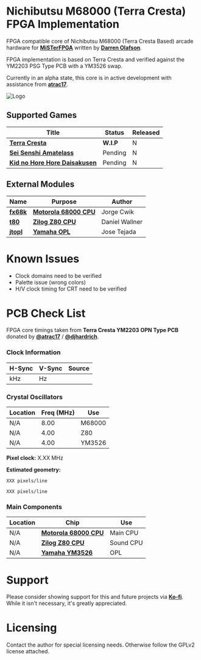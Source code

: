 
# Nichibutsu M68000 (Terra Cresta) FPGA Implementation

FPGA compatible core of Nichibutsu M68000 (Terra Cresta Based) arcade hardware for [**MiSTerFPGA**](https://github.com/MiSTer-devel/Main_MiSTer/wiki) written by [**Darren Olafson**](https://twitter.com/Darren__O). 

FPGA implementation is based on Terra Cresta and verified against the YM2203 PSG Type PCB with a YM3526 swap.

Currently in an alpha state, this core is in active development with assistance from [**atrac17**](https://github.com/atrac17).

![Logo](https://user-images.githubusercontent.com/32810066/160257413-889da2d8-f968-4bd1-9adc-fb22552f0455.png)

## Supported Games

| Title | Status | Released |
|------|---------|----------|
[**Terra Cresta**](https://en.wikipedia.org/wiki/Terra_Cresta) | **W.I.P** | N |
[**Sei Senshi Amatelass**](https://en.wikipedia.org/wiki/Nihon_Bussan) | Pending | N |
[**Kid no Hore Hore Daisakusen**](http://adb.arcadeitalia.net/dettaglio_mame.php?game_name=horekid&search_id=) | Pending | N |

## External Modules

|Name| Purpose | Author |
|----|---------|--------|
| [**fx68k**](https://github.com/ijor/fx68k) | [**Motorola 68000 CPU**](https://en.wikipedia.org/wiki/Motorola_68000) | Jorge Cwik |
| [**t80**](https://opencores.org/projects/t80) | [**Zilog Z80 CPU**](https://en.wikipedia.org/wiki/Zilog_Z80) | Daniel Wallner |
| [**jtopl**](https://github.com/jotego/jtopl) | [**Yamaha OPL**](https://en.wikipedia.org/wiki/Yamaha_OPL#OPL) | Jose Tejada |

# Known Issues

- Clock domains need to be verified  
- Palette issue (wrong colors)  
- H/V clock timing for CRT need to be verified  

# PCB Check List

FPGA core timings taken from **Terra Cresta YM2203 OPN Type PCB** donated by [**@atrac17**](https://twitter.com/_atrac17) / [**@djhardrich**](https://twitter.com/djhardrich).

### Clock Information

H-Sync   | V-Sync   | Source    |
---------|----------|-----------|
kHz      | Hz       |           | 

### Crystal Oscillators

Location | Freq (MHz) | Use
---------|------------|-------
N/A      | 8.00       | M68000
N/A      | 4.00       | Z80
N/A      | 4.00       | YM3526

**Pixel clock:** X.XX MHz

**Estimated geometry:**

    XXX pixels/line
  
    XXX pixels/line

### Main Components

Location | Chip | Use |
---------|------|-----|
N/A | [**Motorola 68000 CPU**](https://en.wikipedia.org/wiki/Motorola_68000) | Main CPU |
N/A |  [**Zilog Z80 CPU**](https://en.wikipedia.org/wiki/Zilog_Z80) | Sound CPU |
N/A | [**Yamaha YM3526**](https://en.wikipedia.org/wiki/Yamaha_OPL#OPL) | OPL  |

# Support

Please consider showing support for this and future projects via [**Ko-fi**](https://ko-fi.com/darreno). While it isn't necessary, it's greatly appreciated.

# Licensing

Contact the author for special licensing needs. Otherwise follow the GPLv2 license attached.
